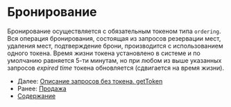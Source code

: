 Бронирование
============

Бронирование осуществляется с обязательным токеном типа `ordering`. Вся операция 
бронирования, состоящая из запросов резервации мест, удаления мест, подтверждение 
брони, производится с использованием одного токена. Время жизни токена установлено в 
системе и по умолчанию равняется 5-ти минутам, но при любом из выше указанных 
запросов _expired time_ токена обновляется (сдвигается на время жизни).

* Далее: [Описание запросов без токена. getToken](getToken)
* Ранее: [Продажа](sales)
* [Содержание](index)